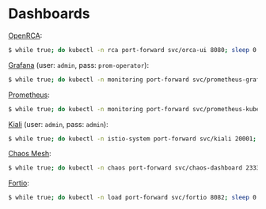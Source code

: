# Dashboards

[OpenRCA](http://localhost:8080):

```bash
$ while true; do kubectl -n rca port-forward svc/orca-ui 8080; sleep 0.1; done
```

[Grafana](http://localhost:3000) (user: `admin`, pass: `prom-operator`):

```bash
$ while true; do kubectl -n monitoring port-forward svc/prometheus-grafana 3000:80; sleep 0.1; done
```

[Prometheus](http://localhost:9090):

```bash
$ while true; do kubectl -n monitoring port-forward svc/prometheus-kube-prometheus-prometheus 9090; sleep 0.1; done
```

[Kiali](http://localhost:20001) (user: `admin`, pass: `admin`):

```bash
$ while true; do kubectl -n istio-system port-forward svc/kiali 20001; sleep 0.1; done
```

[Chaos Mesh](http://localhost:2333):

```bash
$ while true; do kubectl -n chaos port-forward svc/chaos-dashboard 2333; sleep 0.1; done
```

[Fortio](http://localhost:8082/fortio):

```bash
$ while true; do kubectl -n load port-forward svc/fortio 8082; sleep 0.1; done
```
